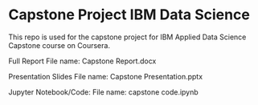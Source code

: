 <h1>Capstone Project IBM Data Science </h1> 

This repo is used for the capstone project for IBM Applied Data Science Capstone course on Coursera.

Full Report 
File name: Capstone Report.docx

Presentation Slides
File name: Capstone Presentation.pptx

Jupyter Notebook/Code:
File name: capstone code.ipynb
